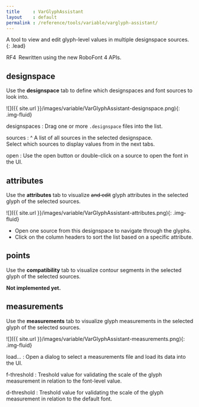 ```yaml
---
title     : VarGlyphAssistant
layout    : default
permalink : /reference/tools/variable/varglyph-assistant/
---
```


A tool to view and edit glyph-level values in multiple designspace sources.
{: .lead}

<span class="badge text-bg-success rounded-0">RF4</span> Rewritten using the new RoboFont 4 APIs.


designspace
-----------

Use the **designspace** tab to define which designspaces and font sources to look into.

![]({{ site.url }}/images/variable/VarGlyphAssistant-designspace.png){: .img-fluid}

designspaces
: Drag one or more `.designspace` files into the list.

sources
: ^
  A list of all sources in the selected designspace.  
  Select which sources to display values from in the next tabs.  

open
: Use the open button or double-click on a source to open the font in the UI.


attributes
----------

Use the **attributes** tab to visualize ~~and edit~~ glyph attributes in the selected glyph of the selected sources.

![]({{ site.url }}/images/variable/VarGlyphAssistant-attributes.png){: .img-fluid}

- Open one source from this designspace to navigate through the glyphs.
- Click on the column headers to sort the list based on a specific attribute.


points
------

Use the **compatibility** tab to visualize contour segments in the selected glyph of the selected sources.

**Not implemented yet.**


measurements
------------

Use the **measurements** tab to visualize glyph measurements in the selected glyph of the selected sources.

![]({{ site.url }}/images/variable/VarGlyphAssistant-measurements.png){: .img-fluid}

load…
: Open a dialog to select a measurements file and load its data into the UI.

f-threshold
: Treshold value for validating the scale of the glyph measurement in relation to the font-level value.

d-threshold
: Treshold value for validating the scale of the glyph measurement in relation to the default font.
